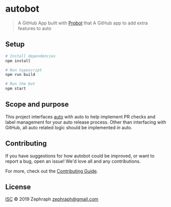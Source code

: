 # autobot

> A GitHub App built with [Probot](https://github.com/probot/probot) that A GitHub app to add extra features to auto

## Setup

```sh
# Install dependencies
npm install

# Run typescript
npm run build

# Run the bot
npm start
```

## Scope and purpose

This project interfaces [auto](https://github.com/intuit/auto) with auto to help implement PR checks and label management for your auto release process. Other than interfacing with GitHub, all auto related logic should be implemented _in_ auto. 

## Contributing

If you have suggestions for how autobot could be improved, or want to report a bug, open an issue! We'd love all and any contributions.

For more, check out the [Contributing Guide](CONTRIBUTING.md).

## License

[ISC](LICENSE) © 2019 Zephraph <zephraph@gmail.com>
